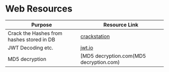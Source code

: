 # Web Resources

|Purpose|Resource Link|
| ------ |------|
|Crack the Hashes from hashes stored in DB|[crackstation](https://crackstation.net/)|
|JWT Decoding etc.|[jwt.io](https://jwt.io)|
|MD5 decryption|[MD5 decryption.com(MD5 decryption.com)|
